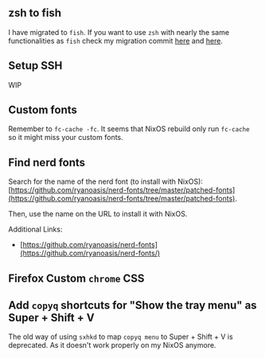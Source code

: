 ## zsh to fish
I have migrated to `fish`. If you want to use `zsh` with nearly the same functionalities as `fish` check my migration commit [here](https://github.com/HynDuf/nixos-conf/commit/7af7e76aea6e53e6ed0588de907b4ca8194097c7) and [here](https://github.com/HynDuf/nixos-conf/commit/ae4becb6399cc677bbca9f4c61f8cd87b21ebfdb). 
## Setup SSH
WIP
## Custom fonts
Remember to `fc-cache -fc`. It seems that NixOS rebuild only run `fc-cache` so it might miss your custom fonts.
## Find nerd fonts
Search for the name of the nerd font (to install with NixOS):
[https://github.com/ryanoasis/nerd-fonts/tree/master/patched-fonts](https://github.com/ryanoasis/nerd-fonts/tree/master/patched-fonts).

Then, use the name on the URL to install it with NixOS.

Additional Links:
- [https://github.com/ryanoasis/nerd-fonts](https://github.com/ryanoasis/nerd-fonts/)

## Firefox Custom `chrome` CSS

## Add `copyq` shortcuts for "Show the tray menu" as Super + Shift + V

The old way of using `sxhkd` to map `copyq menu` to Super + Shift + V is deprecated. As it doesn't work properly on my NixOS anymore.